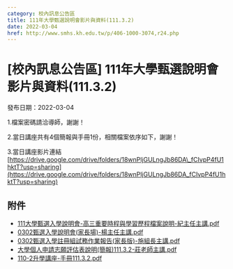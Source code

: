```yaml
---
category: 校內訊息公告區
title: 111年大學甄選說明會影片與資料(111.3.2)
date: 2022-03-04
href: http://www.smhs.kh.edu.tw/p/406-1000-3074,r24.php
---
```


# [校內訊息公告區] 111年大學甄選說明會影片與資料(111.3.2)

發布日期：2022-03-04

1.檔案密碼請洽導師，謝謝！

2.當日講座共有4個簡報與手冊1份，相關檔案依序如下，謝謝！

3.當日講座影片連結 [https://drive.google.com/drive/folders/18wnPljGULngJb86DA\_fCIvpP4fU1hktT?usp=sharing](https://drive.google.com/drive/folders/18wnPljGULngJb86DA_fCIvpP4fU1hktT?usp=sharing)

## 附件

- [111大學甄選入學說明會-高三重要時程與學習歷程檔案說明-紀主任主講.pdf](https://www.smhs.kh.edu.tw/var/file/0/1000/attach/67/pta_2837_4321771_62372.pdf)
- [0302甄選入學說明會(家長場)-楊主任主講.pdf](https://www.smhs.kh.edu.tw/var/file/0/1000/attach/67/pta_2838_1278237_62372.pdf)
- [0302甄選入學註冊組試務作業報告(家長版)-施組長主講.pdf](https://www.smhs.kh.edu.tw/var/file/0/1000/attach/67/pta_2839_5371579_62372.pdf)
- [大學個人申請志願評估表說明(簡報)111.3.2-莊老師主講.pdf](https://www.smhs.kh.edu.tw/var/file/0/1000/attach/67/pta_2840_3159764_62373.pdf)
- [110-2升學講座-手冊111.3.2.pdf](https://www.smhs.kh.edu.tw/var/file/0/1000/attach/67/pta_2841_514464_62373.pdf)
